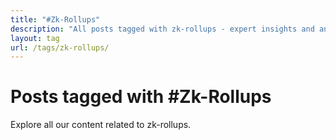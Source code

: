 ```yaml
---
title: "#Zk-Rollups"
description: "All posts tagged with zk-rollups - expert insights and analysis"
layout: tag
url: /tags/zk-rollups/
---
```


# Posts tagged with #Zk-Rollups

Explore all our content related to zk-rollups.
